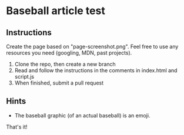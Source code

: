 # Baseball article test

## Instructions

Create the page based on "page-screenshot.png". Feel free to use any resources you need (googling, MDN, past projects).

1. Clone the repo, then create a new branch
1. Read and follow the instructions in the comments in index.html and script.js
1. When finished, submit a pull request

## Hints

- The baseball graphic (of an actual baseball) is an emoji.

That's it!
